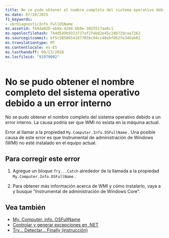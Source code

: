 ```yaml
---
title: No se pudo obtener el nombre completo del sistema operativo debido a un error interno
ms.date: 07/20/2015
f1_keywords:
- vbrDiagnosticInfo_FullOSName
ms.assetid: f69da02b-eb9a-4284-bb9e-3025517ae6c1
ms.openlocfilehash: 744d549b9313727af2feb82e45c24b729cae7262
ms.sourcegitcommit: bf5c5850654187705bc94cc40ebfb62fe346ab02
ms.translationtype: MT
ms.contentlocale: es-ES
ms.lasthandoff: 09/23/2020
ms.locfileid: "91079092"
---
```

# <a name="could-not-obtain-full-operation-system-name-due-to-internal-error"></a>No se pudo obtener el nombre completo del sistema operativo debido a un error interno

No se pudo obtener el nombre completo del sistema operativo debido a un error interno. La causa podría ser que WMI no exista en la máquina actual.  
  
 Error al llamar a la propiedad `My.Computer.Info.OSFullName` . Una posible causa de este error es que Instrumental de administración de Windows (WMI) no esté instalado en el equipo actual.  
  
## <a name="to-correct-this-error"></a>Para corregir este error  
  
1. Agregue un bloque `Try...Catch` alrededor de la llamada a la propiedad `My.Computer.Info.OSFullName` .  
  
2. Para obtener más información acerca de WMI y cómo instalarlo, vaya a y busque "Instrumental de administración de Windows Core".  
  
## <a name="see-also"></a>Vea también

- [My. Computer. info. OSFullName](xref:Microsoft.VisualBasic.Devices.ComputerInfo.OSFullName)
- [Controlar y generar excepciones en .NET](../../standard/exceptions/index.md)
- [Try... Detectar... Finally (instrucción)](../language-reference/statements/try-catch-finally-statement.md)

